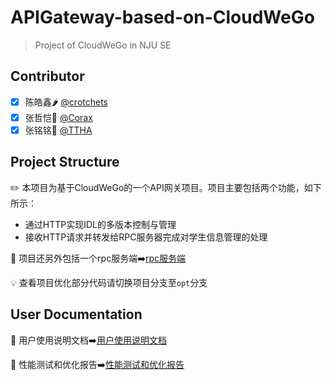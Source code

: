 # APIGateway-based-on-CloudWeGo
> Project of CloudWeGo in NJU SE
## Contributor
- [x] 陈皓鑫🌶️ [@crotchets](https://github.com/211250236)
- [x] 张哲恺🌴 [@Corax](https://github.com/KYCoraxxx)
- [x] 张铭铭🍵 [@TTHA](https://github.com/T-THA)
## Project Structure
✏️ 本项目为基于CloudWeGo的一个API网关项目。项目主要包括两个功能，如下所示：
- 通过HTTP实现IDL的多版本控制与管理
- 接收HTTP请求并转发给RPC服务器完成对学生信息管理的处理

📍 项目还另外包括一个rpc服务端➡️[rpc服务端](https://github.com/KYCoraxxx/rpc-server-for-cloudwego-project)

💡 查看项目优化部分代码请切换项目分支至`opt`分支
## User Documentation
🎉 用户使用说明文档➡️[用户使用说明文档](./docs/user-specification.md)

📣 性能测试和优化报告➡️[性能测试和优化报告](./docs/test-optimization.md)

